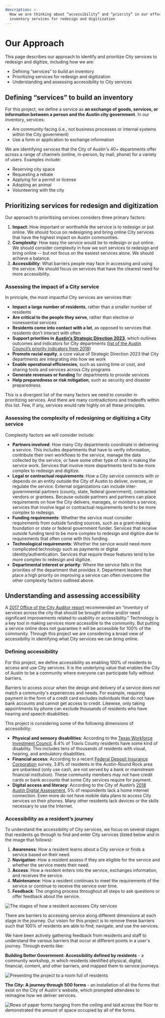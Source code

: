 ```yaml
---
description: >-
  How we are thinking about “accessibility” and “priority” in our effort to
  inventory services for redesign and digitization
---
```


# Our Approach

This page describes our approach to identify and prioritize City services to redesign and digitize, including how we are: 

* Defining “services” to build an inventory
* Prioritizing services for redesign and digitization
* Understanding and assessing accessibility to City services

## **Defining “services” to build an inventory**

For this project, we define a service as **an exchange of goods, services, or information between a person and the Austin city government**. In our inventory, services:

* Are community facing \(i.e., not business processes or internal systems within the City government\)
* Use a form or application to exchange information 

We are identifying services that the City of Austin's 40+ departments offer across a range of channels \(online, in-person, by mail, phone\) for a variety of users. Examples include:

* Reserving city space
* Requesting a rebate
* Applying for a permit or license
* Adopting an animal
* Volunteering with the city

## **Prioritizing services for redesign and digitization**

Our approach to prioritizing services considers three primary factors:

1. **Impact**: How important or worthwhile the service is to redesign or put online. We should focus on redesigning and bring online City services that have the highest impact on Austin communities.
2. **Complexity**: How easy the service would be to redesign or put online. We should consider complexity in how we sort services to redesign and bring online -- but not focus on the easiest services alone. We should achieve a balance.
3. **Accessibility**: What barriers people may face in accessing and using the service. We should focus on services that have the clearest need for more accessibility. 

### **Assessing the impact of a City service** 

In principle, the most impactful City services are services that:

* **Impact a large number of residents**, rather than a smaller number of residents
* **Are critical to the people they serve**, rather than elective or nonessential services 
* **Residents come into contact with a lot**, as opposed to services that residents don’t interact with often
* **Support priorities in** [**Austin’s Strategic Direction 2023**](https://www.austintexas.gov/strategicplan), which outlines outcomes and indicators for City departments \([list of the Austin Council’s priority indicators from 2018](https://austinstrategicplan.bloomfire.com/posts/3226720-council-s-top-10-indicators)\)
* **Promote racial equity**, a core value of Strategic Direction 2023 that City departments are integrating into how we work
* **Enable operational efficiencies**, such as saving time or cost, and sharing tools and services across City programs
* **Generate revenues or funding** for departments to provide services
* **Help preparedness or risk mitigation**, such as security and disaster preparedness

This is a divergent list of the many factors we need to consider in prioritizing services. And there are many contradictions and tradeoffs within this list. Few, if any, services would rate highly on all these principles.

### **Assessing the complexity of redesigning or digitizing a City service**

Complexity factors we will consider include:

* **Partners involved**: How many City departments coordinate in delivering a service. This includes departments that have to verify information, contribute their own workflows to the service, manage the data collected by the service, or have some other type of role in making the service work. Services that involve more departments tend to be more complex to redesign and digitize.
* **Legal or contractual requirements**: How a City service connects with or depends on an entity outside the City of Austin to deliver, oversee, or regulate the service. External organizations can include inter-governmental partners \(county, state, federal government\), contracted vendors or grantees. Because outside partners and partners can place requirements on how the City delivers, manages, or monitors a service, services that involve legal or contractual requirements tend to be more complex to redesign.  
* **Funding requirements**: Whether the service must consider requirements from outside funding sources, such as a grant-making foundation or state or federal government funder. Services that receive outside funding tend to be more complex to redesign and digitize due to requirements that often come with this funding.
* **Technological requirements**: Whether the service would need more complicated technology such as payments or digital identity/authentication. Services that require these features tend to be more complex to redesign and digitize.  
* **Departmental interest or priority**: Where the service falls in the priorities of the department that provides it. Department leaders that place a high priority on improving a service can often overcome the other complexity factors outlined above.  

## **Understanding and assessing accessibility**

A [2017 Office of the City Auditor report](http://www.austintexas.gov/sites/default/files/files/Auditor/Audit_Reports/Online_Access__October_2017_.pdf) recommended an “inventory of services across the city that should be brought online and/or need significant improvements related to usability or accessibility.” Technology is a key tool in making services more accessible to the community. But putting a service online does not guarantee it will be accessible for 100% of the community. Through this project we are considering a broad view of accessibility in identifying what City services we can bring online. 

### **Defining accessibility**

For this project, we define accessibility as enabling 100% of residents to access and use City services. It is the underlying value that enables the City of Austin to be a community where everyone can participate fully without barriers. 

Barriers to access occur when the design and delivery of a service does not match a community's experiences and needs. For example, requiring payment in the form of a credit card excludes individuals that do not have bank accounts and cannot get access to credit. Likewise, only taking appointments by phone can exclude thousands of residents who have hearing and speech disabilities. 

This project is considering some of the following dimensions of accessibility:

* **Physical and sensory disabilities**: According to the [Texas Workforce Investment Council](https://gov.texas.gov/uploads/files/organization/twic/People-With-Disabilities-2019.pdf), 8.4% of Travis County residents have some kind of disability. This includes tens of thousands of residents with visual, hearing, and ambulatory disabilities. 
* **Financial access**: According to a recent [Federal Deposit Insurance Corporation](https://economicinclusion.gov/surveys/place-data.html?where=Austin_Round_Rock_TX&when=2017) survey, 3.8% of residents in the Austin-Round Rock area are unbanked \(only use cash, are not served by a bank or mainstream financial institution\). These community members may not have credit cards or bank accounts that some City services require for payment. 
* **Digital access and literacy**: According to the City of Austin’s [2018 Austin Digital Assessment](https://data.austintexas.gov/stories/s/2018-Austin-Digital-Assessment/p9uh-zqz4/), 5% of respondents lack a home internet connection. Even more do not have mobile data plans to access City services on their phones. Many other residents lack devices or the skills necessary to use the Internet.

### **Accessibility as a resident’s journey** 

To understand the accessibility of City services, we focus on several stages that residents go through to find and enter City services \(listed below and in the image that follows\):

1. **Awareness**: How a resident learns about a City service or finds a service based on their need.
2. **Navigation**: How a resident assess if they are eligible for the service and whether the service meets their need.
3. **Access**: How a resident enters into the service, exchanges information, and receives the service.
4. **Maintenance**: How a resident continues to meet the requirements of the service or continue to receive the service over time.
5. **Feedback**: The ongoing process throughout all steps to ask questions or offer feedback about the service.

![The stages of how a resident accesses City services](.gitbook/assets/access-journey.png)

There are barriers to accessing service along different dimensions at each stage in the journey. Our vision for this project is to remove these barriers such that 100% of residents are able to find, navigate, and use the services. 

We have been actively gathering feedback from residents and staff to understand the various barriers that occur at different points in a user's journey. Through events like:

**Building Better Government: Accessibility defined by residents** - a community workshop, in which residents identified physical, digital, financial, content, and other barriers, and mapped them to service journeys.

![Presenting the project to a room full of residents](.gitbook/assets/dscf2342.jpg)

**The City: A journey through 500 forms** - an installation of all the forms that exist on the City of Austin's website, which prompted attendees to reimagine how we deliver services.

![Rows of paper forms hanging from the ceiling and laid across the floor to demonstrated the amount of space occupied by all of the forms.](.gitbook/assets/image-from-ios-7.jpg)

